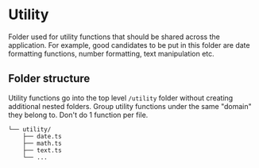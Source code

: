 # Utility

Folder used for utility functions that should be shared across the application. For example, good candidates to be put in this folder are date formatting functions, number formatting, text manipulation etc.

## Folder structure

Utility functions go into the top level `/utility` folder without creating additional nested folders. Group utility functions under the same "domain" they belong to. Don't do 1 function per file.

```
└── utility/
    ├── date.ts
    ├── math.ts
    ├── text.ts
    └── ...
```
